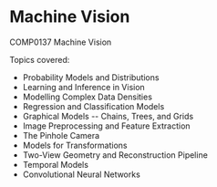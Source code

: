 # Machine Vision 
COMP0137 Machine Vision 

Topics covered: 
- Probability Models and Distributions 
- Learning and Inference in Vision
- Modelling Complex Data Densities 
- Regression and Classification Models 
- Graphical Models -- Chains, Trees, and Grids 
- Image Preprocessing and Feature Extraction 
- The Pinhole Camera 
- Models for Transformations 
- Two-View Geometry and Reconstruction Pipeline 
- Temporal Models
- Convolutional Neural Networks
